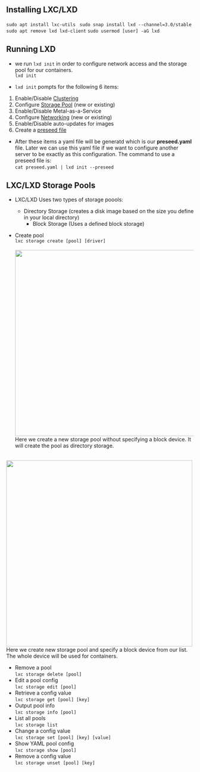 ## Installing LXC/LXD

``sudo apt install lxc-utils ``
``sudo snap install lxd --channel=3.0/stable``
``sudo apt remove lxd lxd-client``
``sudo usermod [user] -aG lxd``

## Running LXD

- we run ``lxd init`` in order to configure network access and the storage pool for our containers.<br>
``lxd init``<br>

- ``lxd init`` pompts for the following 6 items:
 1. Enable/Disable [Clustering]()
 2. Configure [Storage Pool]() (new or existing)
 3. Enable/Disable Metal-as-a-Service
 4. Configure [Networking]() (new or existing)
 5. Enable/Disable auto-updates for images
 6. Create a [preseed file]()
 * After these items a yaml file will be generatd which is our **preseed.yaml** file. Later we can use this yaml file if we want to configure another server to be exactly as this configuration. The command to use a preseed file is:<br>
 ``cat preseed.yaml | lxd init --preseed``

## LXC/LXD Storage Pools
* LXC/LXD Uses two types of storage poools:
  * Directory Storage (creates a disk image based on the size you define in your local directory)
	* Block Storage (Uses a defined block storage)

* Create pool<br>
``lxc storage create [pool] [driver]``<br>
<br><img src="https://i.imgur.com/e76OoyY.gif" width="500"/><br>
Here we create a new storage pool without specifying a block device. It will create the pool as directory storage.<br>

<br><img src="https://i.imgur.com/e76OoyY.gif" width="500"/><br>
Here we create new storage pool and specify a block device from our list. The whole device will be used for containers.

* Remove a pool <br>
``lxc storage delete [pool]``
* Edit a pool config<br>
``lxc storage edit [pool]``
* Retrieve a config value<br>
``lxc storage get [pool] [key]``
* Output pool info<br>
``lxc storage info [pool]``
* List all pools<br>
``lxc storage list``
* Change a config value<br>
``lxc storage set [pool] [key] [value]``
* Show YAML pool config<br>
``lxc storage show [pool]``
* Remove a config value<br>
``lxc storage unset [pool] [key]``
